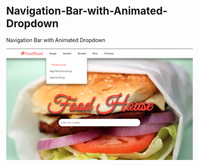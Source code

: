 # Navigation-Bar-with-Animated-Dropdown
Navigation Bar with Animated Dropdown

![Navigation Bar with Animated Dropdown](https://raw.githubusercontent.com/MrPawanMall/Navigation-Bar-with-Animated-Dropdown/master/Navigation%20Bar%20with%20Animated%20Dropdown.png)
